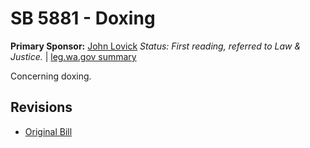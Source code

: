 # SB 5881 - Doxing
**Primary Sponsor:** [John Lovick](/person/leg/john.lovick.md)
*Status: First reading, referred to Law & Justice.* | [leg.wa.gov summary](https://app.leg.wa.gov/billsummary?BillNumber=5881&Year=2021)

Concerning doxing.

## Revisions
* [Original Bill](1/)